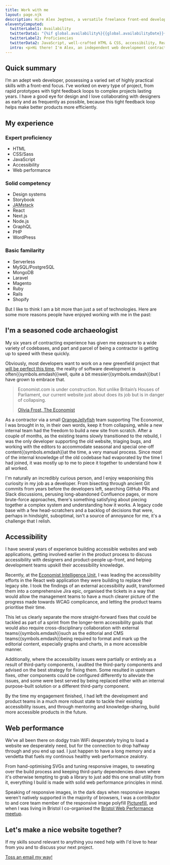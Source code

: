 ```yaml
---
title: Work with me
layout: page.njk
description: Hire Alex Jegtnes, a versatile freelance front-end developer with ten years of experience working for everything from small design studios to banks and newspapers.
eleventyComputed:
  twitterLabel1: Availability
  twitterData1: "{%if global.availability%}{{global.availabilityDate}}{%else%}None{%endif%}"
  twitterLabel2: Proficiencies
  twitterData2: JavaScript, well-crafted HTML & CSS, accessibility, React, web performance
  intro: <p>Hi there! I'm Alex, an independent web development contractor based in London. I develop fast, accessible, and beautiful websites and web apps.</p>{% if global.availability %}<p><strong>I have availability for new projects {{ global.availabilityDate }}</strong>, either remotely or on-site in London.</p><p>I have ten years of experience working with clients ranging from startups and design studios to large corporations and banks. Read on to find out what I can bring to your organisation.</p>{% endif %}
---
```


## Quick summary

I’m an adept web developer, possessing a varied set of highly practical skills with a front-end focus. I’ve worked on every type of project, from rapid prototypes with tight feedback loops to complex projects lasting years. I have a good eye for design and I love collaborating with designers as early and as frequently as possible, because this tight feedback loop helps make better products more efficiently.

## My experience

<article class="flex-grid flex-grid--equal">
  <section class="flow">
    <h3 class="delta" id="expert-proficiency">Expert proficiency</h3>
    <ul>
      <li>HTML</li>
      <li>CSS/Sass</li>
      <li>JavaScript</li>
      <li>Accessibility</li>
      <li>Web performance</li>
    </ul>
  </section>
  <section class="flow">
    <h3 class="delta" id="good-competency">Solid competency</h3>
    <ul>
      <li>Design systems</li>
      <li>Storybook</li>
      <li><abbr title="JavaScript, APIs, Markup">JAMstack</abbr></li>
      <li>React</li>
      <li>Next.js</li>
      <li>Node.js</li>
      <li>GraphQL</li>
      <li>PHP</li>
      <li>WordPress</li>
    </ul>
  </section>
  <section class="flow">
    <h3 class="delta" id="basic-proficiency">Basic familarity</h3>
    <ul>
      <li>Serverless</li>
      <li>MySQL/PostgreSQL</li>
      <li>MongoDB</li>
      <li>Laravel</li>
      <li>Magento</li>
      <li>Ruby</li>
      <li>Rails</li>
      <li>Shopify</li>
    </ul>
  </section>
</article>

But I like to think I am a bit more than just a set of technologies. Here are some more reasons people have enjoyed working with me in the past:

## I'm a seasoned code archaeologist

My six years of contracting experience has given me exposure to a wide variety of codebases, and part and parcel of being a contractor is getting up to speed with these quickly.

Obviously, most developers want to work on a new greenfield project that [will be perfect this time](https://bonkersworld.net/building-software), the reality of software development is often{{symbols.emdash}}well, quite a bit messier{{symbols.emdash}}but I have grown to embrace that.

<blockquote>
  <p>Economist.com is under construction. Not unlike Britain’s Houses of Parliament, our current website just about does its job but is in danger of collapsing.</p>

  <a href="https://medium.com/severe-contest/why-were-starting-from-scratch-with-the-economist-s-new-website-62e390e385e6">Olivia Frost, The Economist</a>
</blockquote>

As a contractor via a small [OrangeJellyfish](https://www.orangejellyfish.com/) team supporting The Economist, I was brought in to, in their own words, keep it from collapsing, while a new internal team had the freedom to build a new site from scratch. After a couple of months, as the existing teams slowly transitioned to the rebuild, I was the only developer supporting the old website, triaging bugs, and working with the editors to accommodate seasonal and special one-off content{{symbols.emdash}}at the time, a very manual process. Since most of the internal knowledge of the old codebase had evaporated by the time I had joined, it was mostly up to me to piece it together to understand how it all worked.

I'm naturally an incredibly curious person, and I enjoy weaponising this curiosity in my job as a developer. From bisecting through ancient Git commits from years before the developers left, searching GitHub PRs and Slack discussions, perusing long-abandoned Confluence pages, or more brute-force approaches, there's something satisfying about piecing together a complex system and understanding how it works. A legacy code base with a few head-scratchers and a backlog of decisions that were, perhaps in hindsight, suboptimal, isn't a source of annoyance for me, it's a challenge that I relish.

## Accessibility 

I have several years of experience building accessible websites and web applications, getting involved earlier in the product process to discuss accessibility with designers and product-people up-front, and helping development teams upskill their accessibility knowledge.

Recently, at the [Economist Intelligence Unit](https://www.eiu.com), I was leading the accessibility efforts in the React web application they were building to replace their legacy site. I took the findings of an external accessibility audit, transformed them into a comprehensive Jira epic, organised the tickets in a way that would allow the management teams to have a much clearer picture of the progress made towards WCAG complicance, and letting the product teams prioritise their time.

This let us clearly separate the more straight-forward fixes that could be tackled as part of a sprint from the longer-term accessibility goals that would also require cross-disciplinary collaboration with external teams{{symbols.emdash}}such as the editorial and CMS teams{{symbols.emdash}}being required to format and mark up the editorial content, especially graphs and charts, in a more accessible manner.

Additionally, where the accessibility issues were partially or entirely as a result of third-party components, I audited the third-party components and advised on the best strategy for fixing them. Some resulted in upstream fixes, other components could be configured differently to alleviate the issues, and some were best served by being replaced either with an internal purpose-built solution or a different third-party component.

By the time my engagement finished, I had left the development and product teams in a much more robust state to tackle their existing accessibility issues, and through mentoring and knowledge-sharing, build more accessible products in the future.

## Web performance

We’ve all been there on dodgy train WiFi desperately trying to load a website we desperately need, but for the connection to drop halfway through and you end up sad. I just happen to have a long memory and a vendetta that fuels my continous healthy web performance zealotry.

From hand-optimising SVGs and tuning responsive images, to sweating over the build process and keeping third-party dependencies down where it's otherwise tempting to grab a library to just add this one small utility from it, everything I build is made with solid web performance principles in mind.

Speaking of responsive images, in the dark days when responsive images weren't natively supported in the majority of browsers, I was a contributor to and core team member of the responsive image polyfill [Picturefill](http://scottjehl.github.io/picturefill/), and when I was living in Bristol I co-organised the [Bristol Web Performance meetup](https://mobile.twitter.com/bristolwebperf).

## Let's make a nice website together?

If my skills sound relevant to anything you need help with I'd love to hear from you and to discuss your next project.

<a class="btn" href="mailto:alex@jegtnes.com?subject=Contracting%20inquiry">Toss an email my way!</a>
